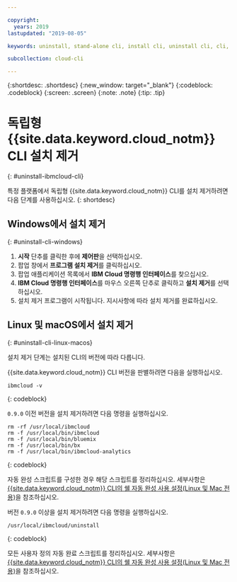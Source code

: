```yaml
---

copyright:
  years: 2019
lastupdated: "2019-08-05"

keywords: uninstall, stand-alone cli, install cli, uninstall cli, cli, command line, command-line, windows powershell, linux, macos, installer, standalone cli

subcollection: cloud-cli

---
```


{:shortdesc: .shortdesc}
{:new_window: target="_blank"}
{:codeblock: .codeblock}
{:screen: .screen}
{:note: .note}
{:tip: .tip}

# 독립형 {{site.data.keyword.cloud_notm}} CLI 설치 제거
{: #uninstall-ibmcloud-cli}

특정 플랫폼에서 독립형 {{site.data.keyword.cloud_notm}} CLI를 설치 제거하려면 다음 단계를 사용하십시오.
{: shortdesc}

## Windows에서 설치 제거
{: #uninstall-cli-windows}

1. **시작** 단추를 클릭한 후에 **제어판**을 선택하십시오.
2. 팝업 창에서 **프로그램 설치 제거**를 클릭하십시오.
3. 팝업 애플리케이션 목록에서 **IBM Cloud 명령행 인터페이스**를 찾으십시오.
4. **IBM Cloud 명령행 인터페이스**를 마우스 오른쪽 단추로 클릭하고 **설치 제거**를 선택하십시오.
5. 설치 제거 프로그램이 시작됩니다. 지시사항에 따라 설치 제거를 완료하십시오.

## Linux 및 macOS에서 설치 제거
{: #uninstall-cli-linux-macos}

설치 제거 단계는 설치된 CLI의 버전에 따라 다릅니다.

{{site.data.keyword.cloud_notm}} CLI 버전을 판별하려면 다음을 실행하십시오.
```
ibmcloud -v
```
{: codeblock}

`0.9.0` 이전 버전을 설치 제거하려면 다음 명령을 실행하십시오.
  ```
  rm -rf /usr/local/ibmcloud
  rm -f /usr/local/bin/ibmcloud
  rm -f /usr/local/bin/bluemix
  rm -f /usr/local/bin/bx
  rm -f /usr/local/bin/ibmcloud-analytics
  ```
  {: codeblock}

자동 완성 스크립트를 구성한 경우 해당 스크립트를 정리하십시오. 세부사항은 [{{site.data.keyword.cloud_notm}} CLI의 쉘 자동 완성 사용 설정(Linux 및 Mac 전용)](/docs/cli/reference/ibmcloud?topic=cloud-cli-shell-autocomplete#shell-autocomplete)을 참조하십시오.

버전 `0.9.0` 이상을 설치 제거하려면 다음 명령을 실행하십시오.
  ```
  /usr/local/ibmcloud/uninstall
  ```
  {: codeblock}

모든 사용자 정의 자동 완료 스크립트를 정리하십시오. 세부사항은 [{{site.data.keyword.cloud_notm}} CLI의 쉘 자동 완성 사용 설정(Linux 및 Mac 전용)](/docs/cli/reference/ibmcloud?topic=cloud-cli-shell-autocomplete#shell-autocomplete)을 참조하십시오.
